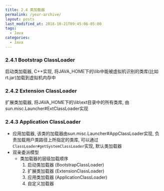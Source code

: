 ```yaml
---
title: 2.4 类加载器
permalink: /year-archive/
layout: posts
last_modified_at: 2018-10-21T09:45:06-05:00
tags:
  - Java
categories:
  - Java
---
```


### 2.4.1 Bootstrap ClassLoader
启动类加载器, C++实现, 将JAVA_HOME下的\lib中能被虚拟机识别的类库(比如rt.jar)加载到虚拟机内存中

### 2.4.2 Extension ClassLoader
扩展类加载器, 将JAVA_HOME下的\lib\ext目录中的所有类库, 由sun.misc.Launcher#ExtClassLoader实现

### 2.4.3 Application ClassLoader
* 应用加载器, 该类的加载器由sun.misc.Launcher#AppClassLoader实现, 负责加载用户类路径上所指定的类库, 可以通过`ClassLoader#getSystemClassLoader`实现, 默认类加载器
* 双亲委派模型
    * 类加载器的层级加载顺序
        1. 启动类加载器 (BootstrapClassLoader)
        2. 扩展类加载器 (ExtensionClassLoader)
        3. 应用类加载器 (ApplicationClassLoader)
        4. 自定义加载器
